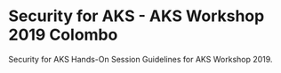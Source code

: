 # Security for AKS - AKS Workshop 2019 Colombo
Security for AKS Hands-On Session Guidelines for AKS Workshop 2019.
